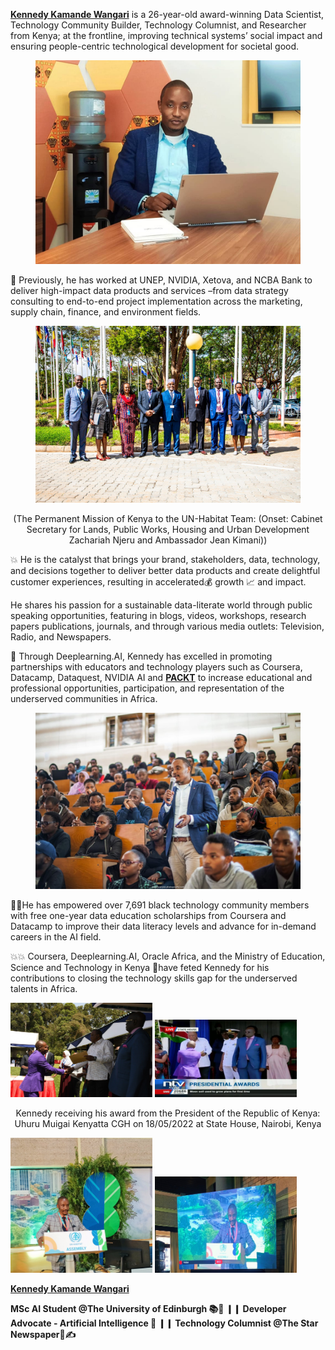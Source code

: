 [**Kennedy Kamande Wangari**](https://www.linkedin.com/in/kennedykwangari/) is a 26-year-old award-winning Data Scientist, Technology Community Builder, Technology Columnist, and Researcher from Kenya; at the frontline, improving technical systems’ social impact and ensuring people-centric technological development for societal good.

<center>
  <figure>
    <img src="https://raw.githubusercontent.com/kennedykwangari/kennedykwangari.github.io/master/images/kennedykwangari.jpg">
      </figure>
</center>

🧭 Previously, he has worked at UNEP, NVIDIA, Xetova, and NCBA Bank to deliver high-impact data products and services –from data strategy consulting to end-to-end project implementation across the marketing, supply chain, finance, and environment fields.

<center>
  <figure>
    <img src="https://raw.githubusercontent.com/kennedykwangari/kennedykwangari.github.io/master/images/kennedyunhabitat.jpg">
      </figure>
</center>

<p align="center">
 (The Permanent Mission of Kenya to the UN-Habitat Team: (Onset: Cabinet Secretary for Lands, Public Works, Housing and Urban Development Zachariah Njeru and Ambassador Jean Kimani))
</p>

💥 He is the catalyst that brings your brand, stakeholders, data, technology, and decisions together to deliver better data products and create delightful customer experiences, resulting in accelerated💰 growth 📈 and impact.

He shares his passion for a sustainable data-literate world through public speaking opportunities, featuring in blogs, videos, workshops, research papers publications, journals, and through various media outlets:  Television, Radio, and Newspapers.

🎁 Through Deeplearning.AI, Kennedy has excelled in promoting partnerships with educators and technology players such as Coursera, Datacamp, Dataquest, NVIDIA AI and [**PACKT**](https://www.linkedin.com/posts/packt-publishing_datascience-data-packtexpertnetwork-activity-6803619378156883968-oaY1/) to increase educational and professional opportunities, participation, and representation of the underserved communities in Africa.  

<center>
  <figure>
    <img src="https://raw.githubusercontent.com/kennedykwangari/kennedykwangari.github.io/master/images/mentoring.jpeg">
      </figure>
</center>

👨‍🎓He has empowered over 7,691 black technology community members with free one-year data education scholarships from Coursera and Datacamp to improve their data literacy levels and advance for in-demand careers in the AI field.

💥💥 Coursera, Deeplearning.AI, Oracle Africa, and the Ministry of Education, Science and Technology in Kenya 🏅have feted Kennedy for his contributions to closing the technology skills gap for the underserved talents in Africa.  

<p float="left">
  <img src="https://raw.githubusercontent.com/kennedykwangari/kennedykwangari.github.io/master/images/kennedystatehouse.jpg" width="45%" />
  <img src="https://raw.githubusercontent.com/kennedykwangari/kennedykwangari.github.io/master/images/kennedystate2.jpg" width="45%" />
</p>

<p align="center">
 Kennedy receiving his award from the President of the Republic of Kenya: Uhuru Muigai Kenyatta CGH on 18/05/2022 at State House, Nairobi, Kenya
</p>


<p float="right">
  <img src="https://raw.githubusercontent.com/kennedykwangari/kennedykwangari.github.io/master/images/unhab1.jfif" width="45%" />
  <img src="https://raw.githubusercontent.com/kennedykwangari/kennedykwangari.github.io/master/images/unhab2.jfif" width="45%" />
</p>


 [**Kennedy Kamande Wangari**](https://www.linkedin.com/in/kennedykwangari/)
 
**MSc AI Student @The University of Edinburgh 📚🤖 ❙❙ Developer Advocate - Artificial Intelligence 🥑 ❙❙ Technology Columnist @The Star Newspaper📰✍️**
